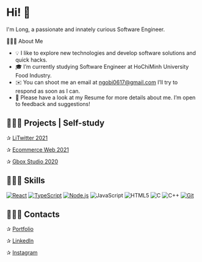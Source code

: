 
# Hi! 👋

I'm Long, a passionate and innately curious Software Engineer.

👨🏻‍💻  About Me

- 💡  I like to explore new technologies and develop software solutions and quick hacks.
- 🎓  I’m currently studying Software Engineer at HoChiMinh University Food Industry. 
- ✉️  You can shoot me an email at ngobi0617@gmail.com I’ll try to respond as soon as I can.
- 📄  Please have a look at my Resume for more details about me. I’m open to feedback and suggestions!

## 🦸🏻‍♂️ Projects | Self-study
✰ [LiTwitter 2021](https://litwitter-app.herokuapp.com/home)

✰ [Ecommerce Web 2021](https://freshnesecom.herokuapp.com/)

✰ [Gbox Studio 2020](https://longngo0617.github.io/Gbox/)


## 👨🏻‍🔧 Skills

[![React](https://img.shields.io/badge/-React-000000?style=flat&logo=React&logoColor=61DAFB)](https://reactjs.org/)
[![TypeScript](https://img.shields.io/badge/-TypeScript-000000?style=flat&logo=typescript&logoColor=007ACC)](https://www.typescriptlang.org/)
[![Node.js](https://img.shields.io/badge/-Node.js-000000?style=flat&logo=node.js&logoColor=339933)](https://nodejs.org/)
![JavaScript](https://img.shields.io/badge/-JavaScript-000000?style=flat&logo=javascript)
![HTML5](https://img.shields.io/badge/-HTML5-000000?style=flat&logo=HTML5)
![C](https://img.shields.io/badge/-C-000000?style=flat&logo=C)
![C++](https://img.shields.io/badge/-C++-000000?style=flat&logo=C%2B%2B&logoColor=00599C)
[![Git](https://img.shields.io/badge/-Git-000000?style=flat&logo=git&logoColor=F05032)](https://git-scm.com/)



## 👨🏻‍💼 Contacts

✰ [Portfolio](https)

✰ [LinkedIn](https://www.linkedin.com/in/long-ngo-61a2a21b7/)

✰ [Instagram](https://www.instagram.com/longngo0617/)
